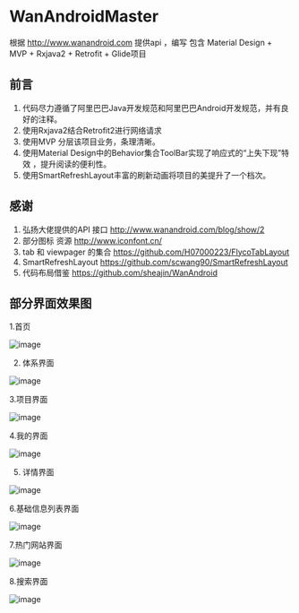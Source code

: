 # WanAndroidMaster
根据 http://www.wanandroid.com 提供api ，编写 包含 Material Design + MVP + Rxjava2 + Retrofit + Glide项目


## 前言



1. 代码尽力遵循了阿里巴巴Java开发规范和阿里巴巴Android开发规范，并有良好的注释。
2. 使用Rxjava2结合Retrofit2进行网络请求
3. 使用MVP 分层该项目业务，条理清晰。
4. 使用Material Design中的Behavior集合ToolBar实现了响应式的“上失下现”特效 ，提升阅读的便利性。
5. 使用SmartRefreshLayout丰富的刷新动画将项目的美提升了一个档次。



## 感谢


1. 弘扬大佬提供的API 接口     http://www.wanandroid.com/blog/show/2
2. 部分图标 资源             http://www.iconfont.cn/
3. tab 和 viewpager 的集合    https://github.com/H07000223/FlycoTabLayout
4. SmartRefreshLayout       https://github.com/scwang90/SmartRefreshLayout
5. 代码布局借鉴              https://github.com/sheajin/WanAndroid



## 部分界面效果图


1.首页

![image](https://github.com/yangmingchuan/WanAndroidMaster/blob/master/app/src/main/res/drawable/wanandroid1.png)


2. 体系界面

![image](https://github.com/yangmingchuan/WanAndroidMaster/blob/master/app/src/main/res/drawable/wanandroid2.png)

3.项目界面

![image](https://github.com/yangmingchuan/WanAndroidMaster/blob/master/app/src/main/res/drawable/wanandroid3.png)

4.我的界面

![image](https://github.com/yangmingchuan/WanAndroidMaster/blob/master/app/src/main/res/drawable/wanandroid4.png)

5. 详情界面 

![image](https://github.com/yangmingchuan/WanAndroidMaster/blob/master/app/src/main/res/drawable/wanandroid5.png)

6.基础信息列表界面

![image](https://github.com/yangmingchuan/WanAndroidMaster/blob/master/app/src/main/res/drawable/wanandroid6.png)

7.热门网站界面

![image](https://github.com/yangmingchuan/WanAndroidMaster/blob/master/app/src/main/res/drawable/wanandroid7.png)

8.搜索界面

![image](https://github.com/yangmingchuan/WanAndroidMaster/blob/master/app/src/main/res/drawable/wanandroid8.png)







